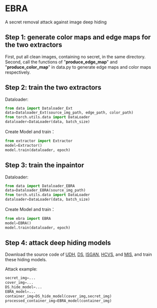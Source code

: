 # EBRA
A secret removal attack against image deep hiding 

## Step 1: generate color maps and edge maps for the two extractors
First, put all clean images, containing no secret, in the same directory. Second, call the functions of "**produce_edge_map**" and "**produce_color_map**" in data.py to generate edge maps and color maps respectively. 

## Step 2: train the two extractors
Dataloader:
```python
from data import Dataloader_Ext
data=Dataloader_Ext(source_img_path, edge_path, color_path)
from torch.utils.data import DataLoader
dataloader=DataLoader(data, batch_size)
```

Create Model and train：
```python
from extractor import Extractor
model=Extractor()
model.train(dataloader, epoch)
```

## Step 3: train the inpaintor
Dataloader:
```python
from data import Dataloader_EBRA
data=Dataloader_EBRA(source_img_path)
from torch.utils.data import DataLoader
dataloader=DataLoader(data, batch_size)
```

Create Model and train：
```python
from ebra import EBRA
model=EBRA()
model.train(dataloader, epoch)
```

## Step 4: attack deep hiding models
Download the source code of [UDH](https://github.com/ChaoningZhang/Universal-Deep-Hiding), [DS](https://github.com/zllrunning/Deep-Steganography), [ISGAN](https://github.com/Marcovaldong/ISGAN), [HCVS](https://github.com/muziyongshixin/pytorch-Deep-Steganography
), and [MIS](https://github.com/m607stars/MultiImageSteganography), and train these hiding models. 

Attack example:
```python
secret_img=...
cover_img=...
DS_hide_model=...
EBRA_model=...
container_img=DS_hide_model(cover_img,secret_img)
processed_container_img=EBRA_model(container_img)
```
